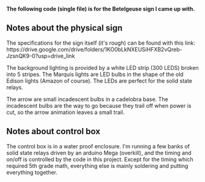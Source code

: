 <b>The following code (single file) is for the Betelgeuse sign I came up with.</b>

<h2>Notes about the physical sign</h2>
The specifications for the sign itself (it's rough) can be found with this link:
https://drive.google.com/drive/folders/1KO0bLkNXEUSiHFXB2vQreb-JzsnQK9-0?usp=drive_link

The background lighting is provided by a white LED strip (300 LEDS) broken into 5 stripes.
The Marquis lights are LED bulbs in the shape of the old Edison lights (Amazon of course).
The LEDs are perfect for the solid state relays.

The arrow are small incadescent bulbs in a cadelobra base. The incadescent bulbs are the way
to go because they trail off when power is cut, so the arrow animation leaves a small trail.

<h2>Notes about control box</h2>

The control box is in a water proof enclosure. I'm running a few banks of solid state relays driven by
an arduino Mega (overkill), and the timing and on/off is controlled by the code in this project.
Except for the timing which required 5th grade math, everything else is mainly soldering and putting 
everything together.

